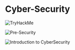 # Cyber-Security
<img src="https://tryhackme-badges.s3.amazonaws.com/Lopepi.png" alt="TryHackMe">

![Pre-Security](https://github.com/Pepilo/Cyber-Security/assets/144693680/5927e13a-e447-4a1e-be6e-47b3ae8cc264)

![Introduction to CyberSecurity](https://github.com/Pepilo/Cyber-Security/assets/144693680/dada7c5c-c1f7-49ea-8722-6f6005daecdb)




